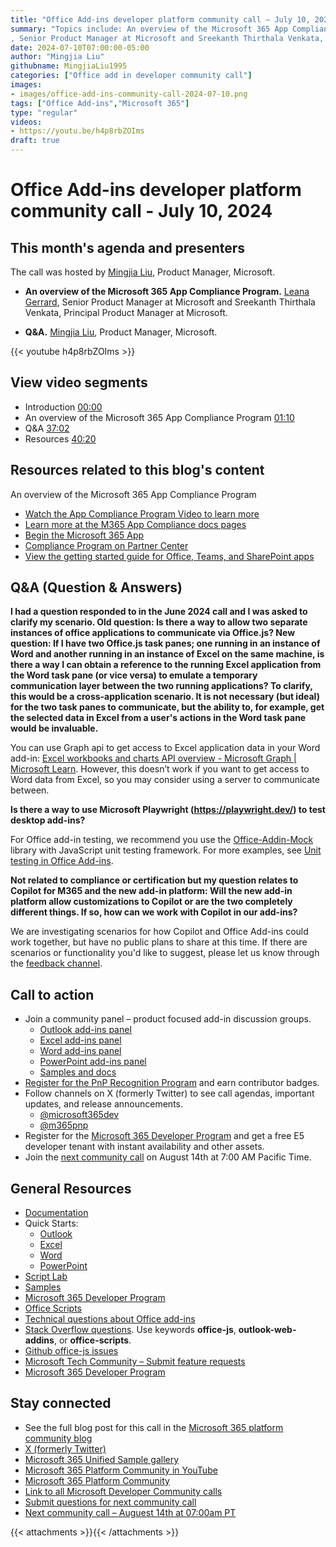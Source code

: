 ```yaml
---
title: "Office Add-ins developer platform community call – July 10, 2024"
summary: "Topics include: An overview of the Microsoft 365 App Compliance Program by Leana Gerrard
, Senior Product Manager at Microsoft and Sreekanth Thirthala Venkata, Principal Product Manager at Microsoft. Call hosted by Mingjia Liu, Product Manager at Microsoft. Recorded on July 10, 2024."
date: 2024-07-10T07:00:00-05:00
author: "Mingjia Liu"
githubname: MingjiaLiu1995
categories: ["Office add in developer community call"]
images:
- images/office-add-ins-community-call-2024-07-10.png
tags: ["Office Add-ins","Microsoft 365"]
type: "regular"
videos:
- https://youtu.be/h4p8rbZOIms
draft: true
---
```


# Office Add-ins developer platform community call - July 10, 2024

## This month's agenda and presenters

The call was hosted by [Mingjia Liu](https://www.linkedin.com/in/mingjia-liu-90a69a24a/), Product Manager, Microsoft.

* **An overview of the Microsoft 365 App Compliance Program.** [Leana Gerrard](https://www.linkedin.com/in/leanagerrard), Senior Product Manager at Microsoft and Sreekanth Thirthala Venkata, Principal Product Manager at Microsoft.

* **Q&A.** [Mingjia Liu](https://www.linkedin.com/in/mingjia-liu-90a69a24a/), Product Manager, Microsoft.

{{< youtube h4p8rbZOIms >}}

## View video segments

* Introduction [00:00](https://youtu.be/h4p8rbZOIms?t=0)
* An overview of the Microsoft 365 App Compliance Program [01:10](https://youtu.be/h4p8rbZOIms?t=70)
* Q&A [37:02](https://youtu.be/h4p8rbZOIms?t=2222)
* Resources [40:20](https://youtu.be/h4p8rbZOIms?t=2420)

## Resources related to this blog's content
An overview of the Microsoft 365 App Compliance Program
* [Watch the App Compliance Program Video to learn more](https://youtu.be/Aff_35f10B8)
* [Learn more at the M365 App Compliance docs pages](https://learn.microsoft.com/en-us/microsoft-365-app-certification)
* [Begin the Microsoft 365 App](https://partner.microsoft.com/)
* [Compliance Program on Partner Center](https://partner.microsoft.com/)
* [View the getting started guide for Office, Teams, and SharePoint apps](https://docs.microsoft.com/en-us/microsoft-365-app-certification/docs/userguide)

## Q&A (Question & Answers)

**I had a question responded to in the June 2024 call and I was asked to clarify my scenario. Old question: Is there a way to allow two separate instances of office applications to communicate via Office.js? New question: If I have two Office.js task panes; one running in an instance of Word and another running in an instance of Excel on the same machine, is there a way I can obtain a reference to the running Excel application from the Word task pane (or vice versa) to emulate a temporary communication layer between the two running applications?
To clarify, this would be a cross-application scenario. It is not necessary (but ideal) for the two task panes to communicate, but the ability to, for example, get the selected data in Excel from a user's actions in the Word task pane would be invaluable.**

You can use Graph api to get access to Excel application data in your Word add-in: [Excel workbooks and charts API overview - Microsoft Graph | Microsoft Learn](https://learn.microsoft.com/en-us/graph/excel-concept-overview). However, this doesn’t work if you want to get access to Word data from Excel, so you may consider using a server to communicate between. 

**Is there a way to use Microsoft Playwright (https://playwright.dev/) to test desktop add-ins?**

For Office add-in testing, we recommend you use the [Office-Addin-Mock](https://www.npmjs.com/package/office-addin-mock) library with JavaScript unit testing framework. For more examples, see [Unit testing in Office Add-ins](https://learn.microsoft.com/office/dev/add-ins/testing/unit-testing).

**Not related to compliance or certification but my question relates to Copilot for M365 and the new add-in platform: Will the new add-in platform allow customizations to Copilot or are the two completely different things. If so, how can we work with Copilot in our add-ins?**

We are investigating scenarios for how Copilot and Office Add-ins could work together, but have no public plans to share at this time.  If there are scenarios or functionality you'd like to suggest, please let us know through the [feedback channel](https://aka.ms/m365dev-suggestions).

## Call to action

* Join a community panel – product focused add-in discussion groups.
    * [Outlook add-ins panel](https://ux.microsoft.com/Panel/OutlookAddinDeveloper)
    * [Excel add-ins panel](https://ux.microsoft.com/Panel/ExcelAddinDeveloper)
    * [Word add-ins panel](https://ux.microsoft.com/Panel/WordAddinDeveloper)
    * [PowerPoint add-ins panel](https://ux.microsoft.com/Panel/PowerPointAddinDeveloper)
    * [Samples and docs](https://ux.microsoft.com/Panel/OfficeAddinImproveSamplesDocs)
* [Register for the PnP Recognition Program](https://pnp.github.io/recognitionprogram/) and earn contributor badges.
* Follow channels on X (formerly Twitter) to see call agendas, important updates, and release announcements.
    * [@microsoft365dev](https://twitter.com/microsoft365dev)
    * [@m365pnp](https://twitter.com/m365pnp)
* Register for the [Microsoft 365 Developer Program](https://aka.ms/m365/devprogram) and get a free E5 developer tenant with instant availability and other assets.
* Join the [next community call](https://aka.ms/officeaddinscommunitycall) on August 14th at 7:00 AM Pacific Time.

## General Resources

* [Documentation](https://aka.ms/office-add-ins-docs)
* Quick Starts:
    * [Outlook](https://learn.microsoft.com/office/dev/add-ins/quickstarts/outlook-quickstart)
    * [Excel](https://learn.microsoft.com/office/dev/add-ins/quickstarts/excel-quickstart-jquery)
    * [Word](https://learn.microsoft.com/office/dev/add-ins/quickstarts/word-quickstart)
    * [PowerPoint](https://learn.microsoft.com/office/dev/add-ins/quickstarts/powerpoint-quickstart)
* [Script Lab](https://aka.ms/getscriptlab)
* [Samples](https://aka.ms/officeaddinsamples)
* [Microsoft 365 Developer Program](https://aka.ms/M365devprogram)
* [Office Scripts](aka.ms/office-scripts-docs)
* [Technical questions about Office add-ins](https://aka.ms/office-addins-dev-questions)
* [Stack Overflow questions](https://stackoverflow.com). Use keywords **office-js**, **outlook-web-addins**, or **office-scripts**.
* [Github office-js issues](https://github.com/OfficeDev/office-js/issues)
* [Microsoft Tech Community – Submit feature requests](https://aka.ms/m365dev-suggestions)
* [Microsoft 365 Developer Program](https://aka.ms/M365devprogram)

## Stay connected

* See the full blog post for this call in the [Microsoft 365 platform community blog](https://aka.ms/m365pnp/blog)
* [X (formerly Twitter)](https://twitter.com/microsoft365dev)
* [Microsoft 365 Unified Sample gallery](https://aka.ms/community/samples)
* [Microsoft 365 Platform Community in YouTube](https://aka.ms/community/videos)
* [Microsoft 365 Platform Community](https://aka.ms/community/home)
* [Link to all Microsoft Developer Community calls](https://aka.ms/M365DevCalls)
* [Submit questions for next community call](https://aka.ms/officeaddinsform)
* [Next community call – Auguest 14th at 07:00am PT](https://aka.ms/officeaddinscommunitycall)

{{< attachments >}}{{< /attachments >}}
